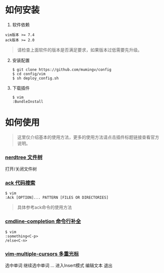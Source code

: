 # 如何安装

1. 软件依赖

```vim
vim版本 >= 7.4
ack版本 >= 2.0
```
> 请检查上面软件的版本是否满足要求，如果版本过低需要先升级。

2. 安装配置

   ```vim
   $ git clone https://github.com/mumingv/config
   $ cd config/vim
   $ sh deploy_config.sh
   ```

3. 下载插件

   ```vim
   $ vim
   :BundleInstall
   ```


# 如何使用

   > 这里仅介绍基本的使用方法，更多的使用方法请点击插件标题链接查看官方说明。


### [nerdtree 文件树](https://github.com/scrooloose/nerdtree)

   <F6>打开/关闭文件树


### [ack 代码搜索](https://github.com/mileszs/ack.vim)

   ```vim
   $ vim
   :Ack [OPTION]... PATTERN [FILES OR DIRECTORIES]
   ```
   > 具体参考ack命令的使用方法


### [cmdline-completion 命令行补全](https://github.com/vim-scripts/cmdline-completion)

   ```vim
   $ vim
   :something<C-p>
   /else<C-n>
   ```


### [vim-multiple-cursors 多重光标](https://github.com/terryma/vim-multiple-cursors)

   <C-n>选中单词
   继续<C-n>选中单词
   ...
   <c>进入Insert模式
   编辑文本
   <Esc>退出


